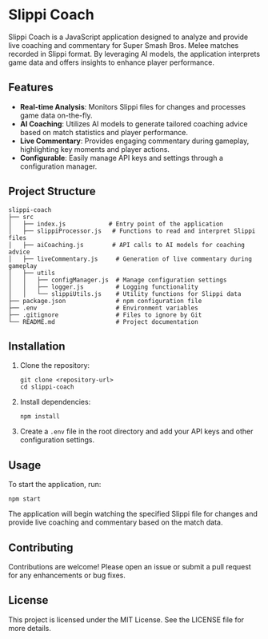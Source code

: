 # Slippi Coach

Slippi Coach is a JavaScript application designed to analyze and provide live coaching and commentary for Super Smash Bros. Melee matches recorded in Slippi format. By leveraging AI models, the application interprets game data and offers insights to enhance player performance.

## Features

- **Real-time Analysis**: Monitors Slippi files for changes and processes game data on-the-fly.
- **AI Coaching**: Utilizes AI models to generate tailored coaching advice based on match statistics and player performance.
- **Live Commentary**: Provides engaging commentary during gameplay, highlighting key moments and player actions.
- **Configurable**: Easily manage API keys and settings through a configuration manager.

## Project Structure

```
slippi-coach
├── src
│   ├── index.js            # Entry point of the application
│   ├── slippiProcessor.js   # Functions to read and interpret Slippi files
│   ├── aiCoaching.js        # API calls to AI models for coaching advice
│   ├── liveCommentary.js     # Generation of live commentary during gameplay
│   ├── utils
│   │   ├── configManager.js  # Manage configuration settings
│   │   ├── logger.js         # Logging functionality
│   │   └── slippiUtils.js    # Utility functions for Slippi data
├── package.json              # npm configuration file
├── .env                      # Environment variables
├── .gitignore                # Files to ignore by Git
└── README.md                 # Project documentation
```

## Installation

1. Clone the repository:
   ```
   git clone <repository-url>
   cd slippi-coach
   ```

2. Install dependencies:
   ```
   npm install
   ```

3. Create a `.env` file in the root directory and add your API keys and other configuration settings.

## Usage

To start the application, run:
```
npm start
```

The application will begin watching the specified Slippi file for changes and provide live coaching and commentary based on the match data.

## Contributing

Contributions are welcome! Please open an issue or submit a pull request for any enhancements or bug fixes.

## License

This project is licensed under the MIT License. See the LICENSE file for more details.